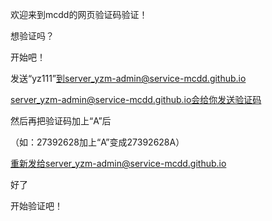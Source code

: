 欢迎来到mcdd的网页验证码验证！


想验证吗？


开始吧！


发送“yz111”到server_yzm-admin@service-mcdd.github.io


server_yzm-admin@service-mcdd.github.io会给你发送验证码


然后再把验证码加上“A”后


（如：27392628加上“A”变成27392628A）


重新发给server_yzm-admin@service-mcdd.github.io


好了


开始验证吧！
